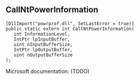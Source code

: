 ## CallNtPowerInformation

```
[DllImport("powrprof.dll", SetLastError = true)]
public static extern int CallNtPowerInformation(
   int InformationLevel,
   IntPtr lpInputBuffer,
   uint nInputBufferSize,
   IntPtr lpOutputBuffer,
   uint nOutputBufferSize
);
```

Microsoft documentation: (TODO)
